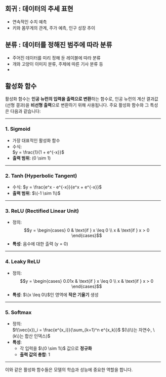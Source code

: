## 회귀 : 데이터의 추세 표현  
- 연속적인 수치 예측
- 키와 몸무게의 관계, 주가 예측, 인구 성장 추이  
## 분류 : 데이터를 정해진 범주에 따라 분류  
- 주어진 데이터를 미리 정해 둔 레이블에 따라 분류
- 개와 고양이 이미지 분류, 주제에 따른 기사 분류 등
- 
## 활성화 함수

활성화 함수는 **인공 뉴런의 입력을 출력으로 변환**하는 함수로, 인공 뉴런의 계산 결과값(선형 결과)을 **비선형 출력**으로 변환하기 위해 사용됩니다. 주요 활성화 함수와 그 특성은 다음과 같습니다:

---

### 1. **Sigmoid**
- 가장 대표적인 활성화 함수
- 수식:  
  $y = \frac{1}{1 + e^{-x}}$
- **출력 범위**: \(0 \sim 1\)

---

### 2. **Tanh (Hyperbolic Tangent)**
- 수식: 
  $y = \frac{e^x - e^{-x}}{e^x + e^{-x}}$
- **출력 범위**: $\(-1 \sim 1\)$

---

### 3. **ReLU (Rectified Linear Unit)**
- 정의:  
  $$y = 
  \begin{cases} 
  0 & \text{if } x \leq 0 \\ 
  x & \text{if } x > 0 
  \end{cases}$$
- **특성**: 음수에 대한 출력 \(y = 0\)

---

### 4. **Leaky ReLU**
- 정의:  
  $$y = 
  \begin{cases} 
  0.01x & \text{if } x \leq 0 \\ 
  x & \text{if } x > 0 
  \end{cases}$$
- **특성**: $\(x \leq 0\)$인 영역에 **작은 기울기** 생성

---

### 5. **Softmax**
- 정의:  
  $f(\vec{x})_i = \frac{e^{x_i}}{\sum_{k=1}^n e^{x_k}}$
  $(\(i\)는 자연수, \(k\)는 합산 인덱스)$
- **특성**:  
  - 각 입력을 $\(0 \sim 1\)$ 값으로 **정규화**  
  - **출력 값의 총합**: 1

---

이와 같은 활성화 함수들은 모델의 학습과 성능에 중요한 역할을 합니다.
